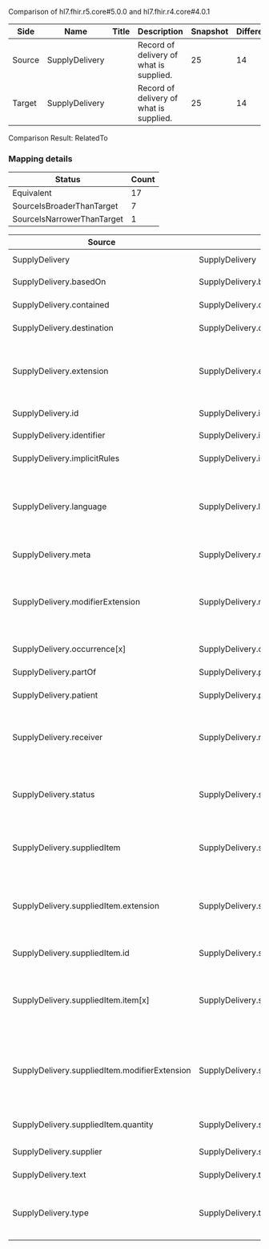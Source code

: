 Comparison of hl7.fhir.r5.core#5.0.0 and hl7.fhir.r4.core#4.0.1

| Side | Name | Title | Description | Snapshot | Differential |
| --- | --- | --- | --- | --- | --- |
| Source | SupplyDelivery |  | Record of delivery of what is supplied. | 25 | 14 |
| Target | SupplyDelivery |  | Record of delivery of what is supplied. | 25 | 14 |


Comparison Result: RelatedTo


### Mapping details

| Status | Count |
| ------ | ----- |
Equivalent | 17 |
SourceIsBroaderThanTarget | 7 |
SourceIsNarrowerThanTarget | 1 |


| Source | Target | Status | Message |
| ------ | ------ | ------ | ------- |
| SupplyDelivery | SupplyDelivery | Equivalent | R5 `SupplyDelivery` maps as Equivalent to R4 `SupplyDelivery` |
| SupplyDelivery.basedOn | SupplyDelivery.basedOn | Equivalent | R5 `SupplyDelivery.basedOn` maps as Equivalent to R4 `SupplyDelivery.basedOn` |
| SupplyDelivery.contained | SupplyDelivery.contained | Equivalent | R5 `SupplyDelivery.contained` maps as Equivalent to R4 `SupplyDelivery.contained` |
| SupplyDelivery.destination | SupplyDelivery.destination | Equivalent | R5 `SupplyDelivery.destination` maps as Equivalent to R4 `SupplyDelivery.destination` |
| SupplyDelivery.extension | SupplyDelivery.extension | SourceIsBroaderThanTarget | R5 `SupplyDelivery.extension` maps as SourceIsBroaderThanTarget to R4 `SupplyDelivery.extension` - extension has change due to type change: R5 `extension` `Extension` maps as SourceIsBroaderThanTarget for R4 `extension` |
| SupplyDelivery.id | SupplyDelivery.id | Equivalent | R5 `SupplyDelivery.id` maps as Equivalent to R4 `SupplyDelivery.id` |
| SupplyDelivery.identifier | SupplyDelivery.identifier | Equivalent | R5 `SupplyDelivery.identifier` maps as Equivalent to R4 `SupplyDelivery.identifier` |
| SupplyDelivery.implicitRules | SupplyDelivery.implicitRules | Equivalent | R5 `SupplyDelivery.implicitRules` maps as Equivalent to R4 `SupplyDelivery.implicitRules` |
| SupplyDelivery.language | SupplyDelivery.language | SourceIsNarrowerThanTarget | R5 `SupplyDelivery.language` maps as SourceIsNarrowerThanTarget to R4 `SupplyDelivery.language` - language changed the binding strength from Required to Preferred; language has change due to type change: R5 `language` `code` maps as SourceIsNarrowerThanTarget for R4 `language` |
| SupplyDelivery.meta | SupplyDelivery.meta | Equivalent | R5 `SupplyDelivery.meta` maps as Equivalent to R4 `SupplyDelivery.meta` |
| SupplyDelivery.modifierExtension | SupplyDelivery.modifierExtension | SourceIsBroaderThanTarget | R5 `SupplyDelivery.modifierExtension` maps as SourceIsBroaderThanTarget to R4 `SupplyDelivery.modifierExtension` - modifierExtension has change due to type change: R5 `modifierExtension` `Extension` maps as SourceIsBroaderThanTarget for R4 `modifierExtension` |
| SupplyDelivery.occurrence[x] | SupplyDelivery.occurrence[x] | Equivalent | R5 `SupplyDelivery.occurrence[x]` maps as Equivalent to R4 `SupplyDelivery.occurrence[x]` |
| SupplyDelivery.partOf | SupplyDelivery.partOf | Equivalent | R5 `SupplyDelivery.partOf` maps as Equivalent to R4 `SupplyDelivery.partOf` |
| SupplyDelivery.patient | SupplyDelivery.patient | Equivalent | R5 `SupplyDelivery.patient` maps as Equivalent to R4 `SupplyDelivery.patient` |
| SupplyDelivery.receiver | SupplyDelivery.receiver | SourceIsBroaderThanTarget | R5 `SupplyDelivery.receiver` maps as SourceIsBroaderThanTarget to R4 `SupplyDelivery.receiver` - receiver has change due to type change: R5 `receiver` `Reference` maps as SourceIsBroaderThanTarget for R4 `receiver` |
| SupplyDelivery.status | SupplyDelivery.status | Equivalent | R5 `SupplyDelivery.status` maps as Equivalent to R4 `SupplyDelivery.status` - status has compatible required binding for code type: http://hl7.org/fhir/ValueSet/supplydelivery-status|5.0.0 and http://hl7.org/fhir/ValueSet/supplydelivery-status|4.0.1 (Equivalent) |
| SupplyDelivery.suppliedItem | SupplyDelivery.suppliedItem | SourceIsBroaderThanTarget | R5 `SupplyDelivery.suppliedItem` maps as SourceIsBroaderThanTarget to R4 `SupplyDelivery.suppliedItem` - suppliedItem changed from array to scalar (max cardinality from * to 1) |
| SupplyDelivery.suppliedItem.extension | SupplyDelivery.suppliedItem.extension | SourceIsBroaderThanTarget | R5 `SupplyDelivery.suppliedItem.extension` maps as SourceIsBroaderThanTarget to R4 `SupplyDelivery.suppliedItem.extension` - extension has change due to type change: R5 `extension` `Extension` maps as SourceIsBroaderThanTarget for R4 `extension` |
| SupplyDelivery.suppliedItem.id | SupplyDelivery.suppliedItem.id | Equivalent | R5 `SupplyDelivery.suppliedItem.id` maps as Equivalent to R4 `SupplyDelivery.suppliedItem.id` |
| SupplyDelivery.suppliedItem.item[x] | SupplyDelivery.suppliedItem.item[x] | SourceIsBroaderThanTarget | R5 `SupplyDelivery.suppliedItem.item[x]` maps as SourceIsBroaderThanTarget to R4 `SupplyDelivery.suppliedItem.item[x]` - item[x] has change due to type change: R5 `item[x]` `Reference` maps as SourceIsBroaderThanTarget for R4 `item[x]` |
| SupplyDelivery.suppliedItem.modifierExtension | SupplyDelivery.suppliedItem.modifierExtension | SourceIsBroaderThanTarget | R5 `SupplyDelivery.suppliedItem.modifierExtension` maps as SourceIsBroaderThanTarget to R4 `SupplyDelivery.suppliedItem.modifierExtension` - modifierExtension has change due to type change: R5 `modifierExtension` `Extension` maps as SourceIsBroaderThanTarget for R4 `modifierExtension` |
| SupplyDelivery.suppliedItem.quantity | SupplyDelivery.suppliedItem.quantity | Equivalent | R5 `SupplyDelivery.suppliedItem.quantity` maps as Equivalent to R4 `SupplyDelivery.suppliedItem.quantity` |
| SupplyDelivery.supplier | SupplyDelivery.supplier | Equivalent | R5 `SupplyDelivery.supplier` maps as Equivalent to R4 `SupplyDelivery.supplier` |
| SupplyDelivery.text | SupplyDelivery.text | Equivalent | R5 `SupplyDelivery.text` maps as Equivalent to R4 `SupplyDelivery.text` |
| SupplyDelivery.type | SupplyDelivery.type | Equivalent | R5 `SupplyDelivery.type` maps as Equivalent to R4 `SupplyDelivery.type` - type has compatible required binding for non-code type: http://hl7.org/fhir/ValueSet/supplydelivery-supplyitemtype|5.0.0 and http://hl7.org/fhir/ValueSet/supplydelivery-type|4.0.1 (Equivalent) |

